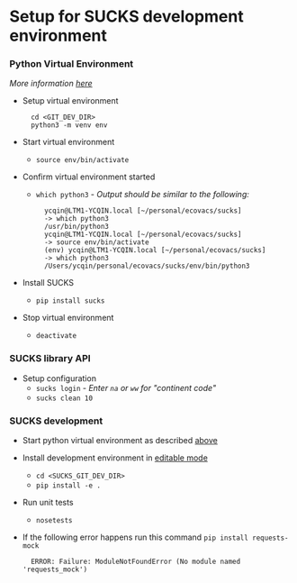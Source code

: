 # Setup for SUCKS development environment

### Python Virtual Environment

*More information [here](https://packaging.python.org/guides/installing-using-pip-and-virtual-environments/)*

- Setup virtual environment

        cd <GIT_DEV_DIR>
        python3 -m venv env

- Start virtual environment
    - `source env/bin/activate`
- Confirm virtual environment started
    - `which python3` - *Output should be similar to the following:*

            ycqin@LTM1-YCQIN.local [~/personal/ecovacs/sucks]
            -> which python3
            /usr/bin/python3
            ycqin@LTM1-YCQIN.local [~/personal/ecovacs/sucks]
            -> source env/bin/activate
            (env) ycqin@LTM1-YCQIN.local [~/personal/ecovacs/sucks]
            -> which python3
            /Users/ycqin/personal/ecovacs/sucks/env/bin/python3

- Install SUCKS
    - `pip install sucks`
- Stop virtual environment
    - `deactivate`

### SUCKS library API

- Setup configuration
    - `sucks login` - *Enter `na` or `ww` for "continent code"*
    - `sucks clean 10`

### SUCKS development

- Start python virtual environment as described [above](#python-virtual-environment)
- Install development environment in [editable mode](https://stackoverflow.com/questions/35064426/when-would-the-e-editable-option-be-useful-with-pip-install)
    - `cd <SUCKS_GIT_DEV_DIR>`
    - `pip install -e .`
- Run unit tests
    - `nosetests`
- If the following error happens run this command `pip install requests-mock`

        ERROR: Failure: ModuleNotFoundError (No module named 'requests_mock')
